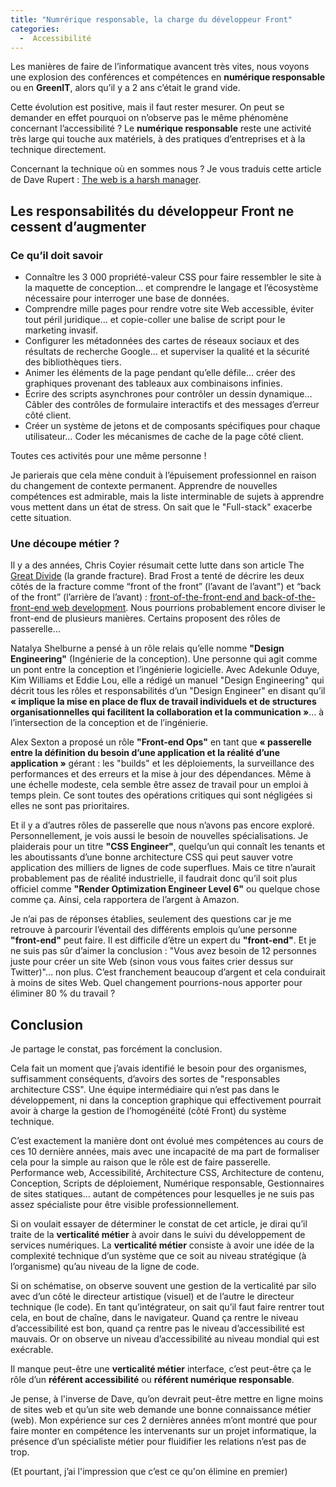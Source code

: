 ```yaml
---
title: "Numrérique responsable, la charge du développeur Front"
categories:
  -  Accessibilité
---
```


Les manières de faire de l’informatique avancent très vites, nous voyons une explosion des conférences et compétences en **numérique responsable** ou en **GreenIT**, alors qu’il y a 2 ans c’était le grand vide.

Cette évolution est positive, mais il faut rester mesurer. On peut se demander en effet pourquoi on n’observe pas le même phénomène concernant l’accessibilité ? Le **numérique responsable** reste une activité très large qui touche aux matériels, à des pratiques d’entreprises et à la technique directement.

Concernant la technique où en sommes nous ? Je vous traduis cette article de Dave Rupert : [The web is a harsh manager](https://daverupert.com/2022/08/web-is-a-harsh-manager/).

## Les responsabilités du développeur Front ne cessent d’augmenter

### Ce qu’il doit savoir

  *  Connaître les 3 000 propriété-valeur CSS pour faire ressembler le site à la maquette de conception… et comprendre le langage et l’écosystème nécessaire pour interroger une base de données.
  *  Comprendre mille pages pour rendre votre site Web accessible, éviter tout péril juridique… et copie-coller une balise de script pour le marketing invasif.
  *  Configurer les métadonnées des cartes de réseaux sociaux et des résultats de recherche Google… et superviser la qualité et la sécurité des bibliothèques tiers.
  *  Animer les éléments de la page pendant qu’elle défile… créer des graphiques provenant des tableaux aux combinaisons infinies.
  *  Écrire des scripts asynchrones pour contrôler un dessin dynamique… Câbler des contrôles de formulaire interactifs et des messages d’erreur côté client.
  *  Créer un système de jetons et de composants spécifiques pour chaque utilisateur… Coder les mécanismes de cache de la page côté client.

Toutes ces activités pour une même personne !

Je parierais que cela mène conduit à l’épuisement professionnel en raison du changement de contexte permanent. Apprendre de nouvelles compétences est admirable, mais la liste interminable de sujets à apprendre vous mettent dans un état de stress. On sait que le "Full-stack" exacerbe cette situation.

### Une découpe métier ?

Il y a des années, Chris Coyier résumait cette lutte dans son article The [Great Divide](https://css-tricks.com/the-great-divide/) (la grande fracture). Brad Frost a tenté de décrire les deux côtés de la fracture comme “front of the front” (l’avant de l’avant") et “back of the front” (l’arrière de l’avant) : [front-of-the-front-end and back-of-the-front-end web development](https://bradfrost.com/blog/post/front-of-the-front-end-and-back-of-the-front-end-web-development/). Nous pourrions probablement encore diviser le front-end de plusieurs manières. Certains proposent des rôles de passerelle…

Natalya Shelburne a pensé à un rôle relais qu’elle nomme **"Design Engineering"** (Ingénierie de la conception). Une personne qui agit comme un pont entre la conception et l’ingénierie logicielle. Avec Adekunle Oduye, Kim Williams et Eddie Lou, elle a rédigé un manuel "Design Engineering" qui décrit tous les rôles et responsabilités d’un "Design Engineer" en disant qu’il **« implique la mise en place de flux de travail individuels et de structures organisationnelles qui facilitent la collaboration et la communication »**… à l’intersection de la conception et de l’ingénierie.

Alex Sexton a proposé un rôle **"Front-end Ops"** en tant que **« passerelle entre la définition du besoin d’une application et la réalité d’une application »** gérant : les "builds" et les déploiements, la surveillance des performances et des erreurs et la mise à jour des dépendances. Même à une échelle modeste, cela semble être assez de travail pour un emploi à temps plein. Ce sont toutes des opérations critiques qui sont négligées si elles ne sont pas prioritaires.

Et il y a d’autres rôles de passerelle que nous n’avons pas encore exploré. Personnellement, je vois aussi le besoin de nouvelles spécialisations. Je plaiderais pour un titre **"CSS Engineer"**, quelqu’un qui connaît les tenants et les aboutissants d’une bonne architecture CSS qui peut sauver votre application des milliers de lignes de code superflues. Mais ce titre n’aurait probablement pas de réalité industrielle, il faudrait donc qu’il soit plus officiel comme **"Render Optimization Engineer Level 6"** ou quelque chose comme ça. Ainsi, cela rapportera de l’argent à Amazon.

Je n’ai pas de réponses établies, seulement des questions car je me retrouve à parcourir l’éventail des différents emplois qu’une personne **"front-end"** peut faire. Il est difficile d’être un expert du **"front-end"**. Et je ne suis pas sûr d’aimer la conclusion : "Vous avez besoin de 12 personnes juste pour créer un site Web (sinon vous vous faites crier dessus sur Twitter)"… non plus. C’est franchement beaucoup d’argent et cela conduirait à moins de sites Web. Quel changement pourrions-nous apporter pour éliminer 80 % du travail ?

## Conclusion

Je partage le constat, pas forcément la conclusion.

Cela fait un moment que j’avais identifié le besoin pour des organismes, suffisamment conséquents, d’avoirs des sortes de "responsables architecture CSS". Une équipe intermédiaire qui n’est pas dans le développement, ni dans la conception graphique qui effectivement pourrait avoir à charge la gestion de l’homogénéité (côté Front) du système technique.

C’est exactement la manière dont ont évolué mes compétences au cours de ces 10 dernière années, mais avec une incapacité de ma part de formaliser cela pour la simple au raison que le rôle est de faire passerelle. Performance web, Accessibilité, Architecture CSS, Architecture de contenu, Conception, Scripts de déploiement, Numérique responsable, Gestionnaires de sites statiques… autant de compétences pour lesquelles je ne suis pas assez spécialiste pour être visible professionnellement.

Si on voulait essayer de déterminer le constat de cet article, je dirai qu’il traite de la **verticalité métier** à avoir dans le suivi du développement de services numériques. La **verticalité métier** consiste à avoir une idée de la complexité technique d’un système que ce soit au niveau stratégique (à l’organisme) qu’au niveau de la ligne de code.

Si on schématise, on observe souvent une gestion de la verticalité par silo avec d’un côté le directeur artistique (visuel) et de l’autre le directeur technique (le code). En tant qu’intégrateur, on sait qu’il faut faire rentrer tout cela, en bout de chaîne, dans le navigateur. Quand ça rentre le niveau d’accessibilité est bon, quand ça rentre pas le niveau d’accessibilité est mauvais. Or on observe un niveau d’accessibilité au niveau mondial qui est exécrable.

Il manque peut-être une **verticalité métier** interface, c’est peut-être ça le rôle d’un **référent accessibilité** ou **référent numérique responsable**.

Je pense, à l'inverse de Dave, qu’on devrait peut-être mettre en ligne moins de sites web et qu’un site web demande une bonne connaissance métier (web). Mon expérience sur ces 2 dernières années m’ont montré que pour faire monter en compétence les intervenants sur un projet informatique, la présence d’un spécialiste métier pour fluidifier les relations n’est pas de trop.

(Et pourtant, j’ai l'impression que c’est ce qu'on élimine en premier)
